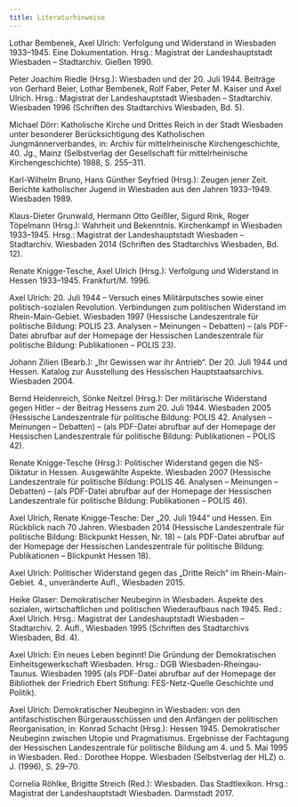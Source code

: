 ```yaml
---
title: Literaturhinweise
---
```


Lothar Bembenek, Axel Ulrich: Verfolgung und Widerstand in Wiesbaden
1933–1945. Eine Dokumentation. Hrsg.: Magistrat der Landeshauptstadt
Wiesbaden – Stadtarchiv. Gießen 1990.

Peter Joachim Riedle (Hrsg.): Wiesbaden und der 20. Juli 1944. Beiträge
von Gerhard Beier, Lothar Bembenek, Rolf Faber, Peter M. Kaiser und Axel
Ulrich. Hrsg.: Magistrat der Landeshauptstadt Wiesbaden – Stadtarchiv.
Wiesbaden 1996 (Schriften des Stadtarchivs Wiesbaden, Bd. 5).

Michael Dörr: Katholische Kirche und Drittes Reich in der Stadt
Wiesbaden unter besonderer Berücksichtigung des Katholischen
Jungmännerverbandes, in: Archiv für mittelrheinische Kirchengeschichte,
40. Jg., Mainz (Selbstverlag der Gesellschaft für mittelrheinische
Kirchengeschichte) 1988, S. 255–311.

Karl-Wilhelm Bruno, Hans Günther Seyfried (Hrsg.): Zeugen jener Zeit.
Berichte katholischer Jugend in Wiesbaden aus den Jahren 1933–1949.
Wiesbaden 1989.

Klaus-Dieter Grunwald, Hermann Otto Geißler, Sigurd Rink, Roger
Töpelmann (Hrsg.): Wahrheit und Bekenntnis. Kirchenkampf in Wiesbaden
1933–1945. Hrsg.: Magistrat der Landeshauptstadt Wiesbaden –
Stadtarchiv. Wiesbaden 2014 (Schriften des Stadtarchivs Wiesbaden, Bd.
12).

Renate Knigge-Tesche, Axel Ulrich (Hrsg.): Verfolgung und Widerstand in
Hessen 1933–1945. Frankfurt/M. 1996.

Axel Ulrich: 20. Juli 1944 – Versuch eines Militärputsches sowie einer
politisch-sozialen Revolution. Verbindungen zum politischen Widerstand
im Rhein-Main-Gebiet. Wiesbaden 1997 (Hessische Landeszentrale für
politische Bildung: POLIS 23. Analysen – Meinungen – Debatten) – (als
PDF-Datei abrufbar auf der Homepage der Hessischen Landeszentrale für
politische Bildung: Publikationen – POLIS 23).

Johann Zilien (Bearb.): „Ihr Gewissen war ihr Antrieb“. Der 20. Juli
1944 und Hessen. Katalog zur Ausstellung des Hessischen
Hauptstaatsarchivs. Wiesbaden 2004.

Bernd Heidenreich, Sönke Neitzel (Hrsg.): Der militärische Widerstand
gegen Hitler – der Beitrag Hessens zum 20. Juli 1944. Wiesbaden 2005
(Hessische Landeszentrale für politische Bildung: POLIS 42. Analysen –
Meinungen – Debatten) – (als PDF-Datei abrufbar auf der Homepage der
Hessischen Landeszentrale für politische Bildung: Publikationen – POLIS
42).

Renate Knigge-Tesche (Hrsg.): Politischer Widerstand gegen die
NS-Diktatur in Hessen. Ausgewählte Aspekte. Wiesbaden 2007 (Hessische
Landeszentrale für politische Bildung: POLIS 46. Analysen – Meinungen –
Debatten) – (als PDF-Datei abrufbar auf der Homepage der Hessischen
Landeszentrale für politische Bildung: Publikationen – POLIS 46).

Axel Ulrich, Renate Knigge-Tesche: Der „20. Juli 1944“ und Hessen. Ein
Rückblick nach 70 Jahren. Wiesbaden 2014 (Hessische Landeszentrale für
politische Bildung: Blickpunkt Hessen, Nr. 18) – (als PDF-Datei abrufbar
auf der Homepage der Hessischen Landeszentrale für politische Bildung:
Publikationen – Blickpunkt Hessen 18).

Axel Ulrich: Politischer Widerstand gegen das „Dritte Reich“ im
Rhein-Main-Gebiet. 4., unveränderte Aufl., Wiesbaden 2015.

Heike Glaser: Demokratischer Neubeginn in Wiesbaden. Aspekte des
sozialen, wirtschaftlichen und politischen Wiederaufbaus nach 1945.
Red.: Axel Ulrich. Hrsg.: Magistrat der Landeshauptstadt Wiesbaden –
Stadtarchiv. 2. Aufl., Wiesbaden 1995 (Schriften des Stadtarchivs
Wiesbaden, Bd. 4).

Axel Ulrich: Ein neues Leben beginnt! Die Gründung der Demokratischen
Einheitsgewerkschaft Wiesbaden. Hrsg.: DGB Wiesbaden-Rheingau-Taunus.
Wiesbaden 1995 (als PDF-Datei abrufbar auf der Homepage der Bibliothek
der Friedrich Ebert Stiftung: FES-Netz-Quelle Geschichte und Politik).

Axel Ulrich: Demokratischer Neubeginn in Wiesbaden: von den
antifaschistischen Bürgerausschüssen und den Anfängen der politischen
Reorganisation, in: Konrad Schacht (Hrsg.): Hessen 1945. Demokratischer
Neubeginn zwischen Utopie und Pragmatismus. Ergebnisse der Fachtagung
der Hessischen Landeszentrale für politische Bildung am 4. und 5. Mai
1995 in Wiesbaden. Red.: Dorothee Hoppe. Wiesbaden (Selbstverlag der
HLZ) o. J. (1996), S. 29–70.

Cornelia Röhlke, Brigitte Streich (Red.): Wiesbaden. Das Stadtlexikon.
Hrsg.: Magistrat der Landeshauptstadt Wiesbaden. Darmstadt 2017.
